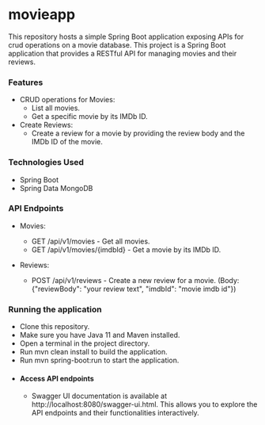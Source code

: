 # movieapp
This repository hosts a simple Spring Boot application exposing APIs for crud operations on a movie database.
This project is a Spring Boot application that provides a RESTful API for managing movies and their reviews.

### Features
- CRUD operations for Movies:
    - List all movies.
    - Get a specific movie by its IMDb ID.
- Create Reviews:
    - Create a review for a movie by providing the review body and the IMDb ID of the movie.

### Technologies Used
- Spring Boot
- Spring Data MongoDB

### API Endpoints
- Movies:
    - GET /api/v1/movies - Get all movies.
    - GET /api/v1/movies/{imdbId} - Get a movie by its IMDb ID.

- Reviews:
    - POST /api/v1/reviews - Create a new review for a movie. (Body: {"reviewBody": "your review text", "imdbId": "movie imdb id"})

### Running the application
- Clone this repository.
- Make sure you have Java 11 and Maven installed.
- Open a terminal in the project directory.
- Run mvn clean install to build the application.
- Run mvn spring-boot:run to start the application.
- #### Access API endpoints
    - Swagger UI documentation is available at http://localhost:8080/swagger-ui.html. This allows you to explore the API endpoints and their functionalities interactively.